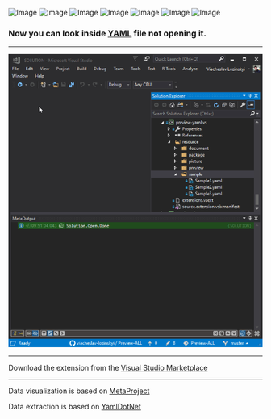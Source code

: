 ![Image](https://img.shields.io/github/license/viacheslav-lozinskyi/Preview-YAML)
![Image](https://img.shields.io/github/issues/viacheslav-lozinskyi/Preview-YAML)
![Image](https://img.shields.io/github/stars/viacheslav-lozinskyi/Preview-YAML)
![Image](https://img.shields.io/github/languages/code-size/viacheslav-lozinskyi/Preview-YAML)
![Image](https://img.shields.io/badge/VS-2019-blueviolet)
![Image](https://img.shields.io/badge/VS-2017-blueviolet)
![Image](https://img.shields.io/badge/VS-2015-blueviolet)

### Now you can look inside [YAML](https://en.wikipedia.org/wiki/YAML) file not opening it.
---

![Image](resource/video/Presentation1.gif)

---
Download the extension from the [Visual Studio Marketplace](https://marketplace.visualstudio.com/items?itemName=ViacheslavLozinskyi.Preview-YAML)

---
Data visualization is based on [MetaProject](https://marketplace.visualstudio.com/items?itemName=ViacheslavLozinskyi.MetaProject)

Data extraction is based on [YamlDotNet](https://github.com/aaubry/YamlDotNet)